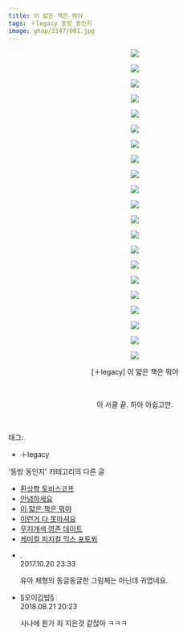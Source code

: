 ```yaml
---
title: 이 얇은 책은 뭐야
tags: ＋legacy 동방_동인지
image: ghap/2147/001.jpg
---
```

<div class="article">
<p style="text-align: center; clear: none; float: none;"><img src="{{ site.nasurl }}/ghap/2147/001.jpg"/></p>
<p style="text-align: center; clear: none; float: none;"><img src="{{ site.nasurl }}/ghap/2147/002.jpg"/></p>
<p style="text-align: center; clear: none; float: none;"><img src="{{ site.nasurl }}/ghap/2147/003.jpg"/></p>
<p style="text-align: center; clear: none; float: none;"><img src="{{ site.nasurl }}/ghap/2147/004.jpg"/></p>
<p style="text-align: center; clear: none; float: none;"><img src="{{ site.nasurl }}/ghap/2147/005.jpg"/></p>
<p style="text-align: center; clear: none; float: none;"><img src="{{ site.nasurl }}/ghap/2147/006.jpg"/></p>
<p style="text-align: center; clear: none; float: none;"><img src="{{ site.nasurl }}/ghap/2147/007.jpg"/></p>
<p style="text-align: center; clear: none; float: none;"><img src="{{ site.nasurl }}/ghap/2147/008.jpg"/></p>
<p style="text-align: center; clear: none; float: none;"><img src="{{ site.nasurl }}/ghap/2147/009.jpg"/></p>
<p style="text-align: center; clear: none; float: none;"><img src="{{ site.nasurl }}/ghap/2147/010.jpg"/></p>
<p style="text-align: center; clear: none; float: none;"><img src="{{ site.nasurl }}/ghap/2147/011.jpg"/></p>
<p style="text-align: center; clear: none; float: none;"><img src="{{ site.nasurl }}/ghap/2147/012.jpg"/></p>
<p style="text-align: center; clear: none; float: none;"><img src="{{ site.nasurl }}/ghap/2147/013.jpg"/></p>
<p style="text-align: center; clear: none; float: none;"><img src="{{ site.nasurl }}/ghap/2147/014.jpg"/></p>
<p style="text-align: center; clear: none; float: none;"><img src="{{ site.nasurl }}/ghap/2147/015.jpg"/></p>
<p style="text-align: center; clear: none; float: none;"><img src="{{ site.nasurl }}/ghap/2147/016.jpg"/></p>
<p style="text-align: center; clear: none; float: none;"><img src="{{ site.nasurl }}/ghap/2147/017.jpg"/></p>
<p style="text-align: center; clear: none; float: none;"><img src="{{ site.nasurl }}/ghap/2147/018.jpg"/></p>
<p style="text-align: center; clear: none; float: none;"><img src="{{ site.nasurl }}/ghap/2147/019.jpg"/></p>
<p style="text-align: center; clear: none; float: none;"><img src="{{ site.nasurl }}/ghap/2147/020.jpg"/></p>
<p style="text-align: center; clear: none; float: none;"><img src="{{ site.nasurl }}/ghap/2147/021.jpg"/></p>
<p style="text-align: center; clear: none; float: none;">[＋legacy] 이 얇은 책은 뭐야</p>
<p style="text-align: center; clear: none; float: none;"><br/></p>
<p style="text-align: center; clear: none; float: none;">이 서클 끝. 하아 아쉽고만.</p>
<p><br/></p>
</div><div class="tagTrail">
<p>태그: </p>
<ul>
<li>＋legacy</li>
</ul>
</div><div class="another">
<p>'동방 동인지' 카테고리의 다른 글</p>
<ul>
<li><a href="/2016-09-12-ghap_2149">환상향 토비스코프</a></li>
<li><a href="/2016-09-12-ghap_2148">안녕하세요</a></li>
<li><a href="/2016-09-12-ghap_2147">이 얇은 책은 뭐야</a></li>
<li><a href="/2016-09-12-ghap_2146">이런거 다 못마셔요</a></li>
<li><a href="/2016-09-12-ghap_2145">무지개색 영존 데이트</a></li>
<li><a href="/2016-09-12-ghap_2144">케미컬 피지컬 믹스 포토푀</a></li>
</ul>
</div><div class="cb_module cb_fluid">
<div class="cb_wrt cb_profile">
<div class="comment">
<ul>
<li class="cb_thumb_off" id="comment15110542">
<div class="cb_comment_area">
<div class="cb_info_area">
<div class="cb_section">
<span class="cb_nick_name">.</span>
</div>
<div class="cb_section">
<span class="cb_date">2017.10.20 23:33 </span>
</div>
</div>
<div class="cb_dsc_comment">
<p class="cb_dsc">
											유아 체형의 동글동글한 그림체는 아닌데 귀엽네요.
										</p>
</div>
</div></li>
<li class="cb_thumb_off" id="comment15314107">
<div class="cb_comment_area">
<div class="cb_info_area">
<div class="cb_section">
<span class="cb_nick_name">§오이김밥§</span>
</div>
<div class="cb_section">
<span class="cb_date">2018.08.21 20:23 </span>
</div>
</div>
<div class="cb_dsc_comment">
<p class="cb_dsc">
											사나에 뭔가 죄 지은것 같잖아 ㅋㅋㅋ
										</p>
</div>
</div></li>
</ul>
</div>
</div><!-- commentList close -->
</div>